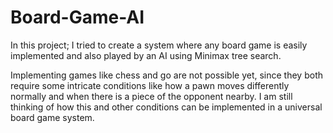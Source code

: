 # Board-Game-AI

In this project; I tried to create a system where any board game is easily implemented and also played by an AI using Minimax tree search.

Implementing games like chess and go are not possible yet, since they both require some intricate conditions like how a pawn moves differently normally and when there is a piece of the opponent nearby. I am still thinking of how this and other conditions can be implemented in a universal board game system.
